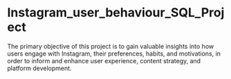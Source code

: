 # Instagram_user_behaviour_SQL_Project
The primary objective of this project is to gain valuable insights into how users engage with Instagram, their preferences, habits, and motivations, in order to inform and enhance user experience, content strategy, and platform development.
